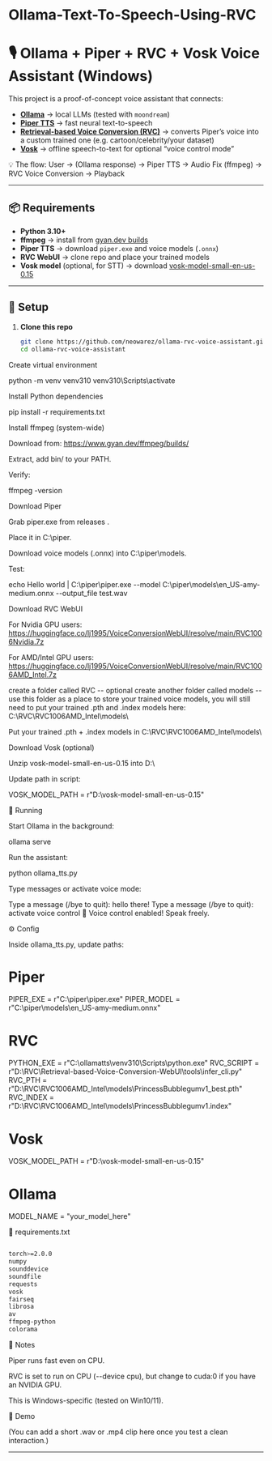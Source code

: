 # Ollama-Text-To-Speech-Using-RVC

# 🎙️ Ollama + Piper + RVC + Vosk Voice Assistant (Windows)

This project is a proof-of-concept voice assistant that connects:

- **[Ollama](https://ollama.ai/)** → local LLMs (tested with `moondream`)
- **[Piper TTS](https://github.com/rhasspy/piper)** → fast neural text-to-speech
- **[Retrieval-based Voice Conversion (RVC)](https://github.com/RVC-Project/Retrieval-based-Voice-Conversion-WebUI)** → converts Piper’s voice into a custom trained one (e.g. cartoon/celebrity/your dataset)
- **[Vosk](https://alphacephei.com/vosk/)** → offline speech-to-text for optional “voice control mode”

💡 The flow:
User → (Ollama response) → Piper TTS → Audio Fix (ffmpeg) → RVC Voice Conversion → Playback


---

## 📦 Requirements

- **Python 3.10+**
- **ffmpeg** → install from [gyan.dev builds](https://www.gyan.dev/ffmpeg/builds/)
- **Piper TTS** → download `piper.exe` and voice models (`.onnx`)
- **RVC WebUI** → clone repo and place your trained models
- **Vosk model** (optional, for STT) → download [vosk-model-small-en-us-0.15](https://alphacephei.com/vosk/models)

---

## 🔧 Setup

1. **Clone this repo**  
   ```bash
   git clone https://github.com/neowarez/ollama-rvc-voice-assistant.git
   cd ollama-rvc-voice-assistant

Create virtual environment

python -m venv venv310
venv310\Scripts\activate


Install Python dependencies

pip install -r requirements.txt


Install ffmpeg (system-wide)

Download from: https://www.gyan.dev/ffmpeg/builds/

Extract, add bin/ to your PATH.

Verify:

ffmpeg -version


Download Piper

Grab piper.exe from releases
.

Place it in C:\piper\.

Download voice models (.onnx) into C:\piper\models\.

Test:

echo Hello world | C:\piper\piper.exe --model C:\piper\models\en_US-amy-medium.onnx --output_file test.wav


Download RVC WebUI

For Nvidia GPU users:
https://huggingface.co/lj1995/VoiceConversionWebUI/resolve/main/RVC1006Nvidia.7z

For AMD/Intel GPU users:
https://huggingface.co/lj1995/VoiceConversionWebUI/resolve/main/RVC1006AMD_Intel.7z

create a folder called RVC -- optional
create another folder called models -- use this folder as a place to store your trained voice models, you will still need to put your trained .pth and .index models here: C:\RVC\RVC1006AMD_Intel\models\

Put your trained .pth + .index models in C:\RVC\RVC1006AMD_Intel\models\

Download Vosk (optional)

Unzip vosk-model-small-en-us-0.15 into D:\

Update path in script:

VOSK_MODEL_PATH = r"D:\vosk-model-small-en-us-0.15"

🚀 Running

Start Ollama in the background:

ollama serve


Run the assistant:

python ollama_tts.py


Type messages or activate voice mode:

Type a message (/bye to quit): hello there!
Type a message (/bye to quit): activate voice control
🎤 Voice control enabled! Speak freely.

⚙️ Config

Inside ollama_tts.py, update paths:

# Piper
PIPER_EXE = r"C:\piper\piper.exe"
PIPER_MODEL = r"C:\piper\models\en_US-amy-medium.onnx"

# RVC
PYTHON_EXE = r"C:\ollamatts\venv310\Scripts\python.exe"
RVC_SCRIPT = r"D:\RVC\Retrieval-based-Voice-Conversion-WebUI\tools\infer_cli.py"
RVC_PTH = r"D:\RVC\RVC1006AMD_Intel\models\PrincessBubblegumv1_best.pth"
RVC_INDEX = r"D:\RVC\RVC1006AMD_Intel\models\PrincessBubblegumv1.index"

# Vosk
VOSK_MODEL_PATH = r"D:\vosk-model-small-en-us-0.15"

# Ollama
MODEL_NAME = "your_model_here"

📜 requirements.txt

```bash

torch>=2.0.0
numpy
sounddevice
soundfile
requests
vosk
fairseq
librosa
av
ffmpeg-python
colorama

```

📝 Notes

Piper runs fast even on CPU.

RVC is set to run on CPU (--device cpu), but change to cuda:0 if you have an NVIDIA GPU.

This is Windows-specific (tested on Win10/11).

🎯 Demo

(You can add a short .wav or .mp4 clip here once you test a clean interaction.)


---
